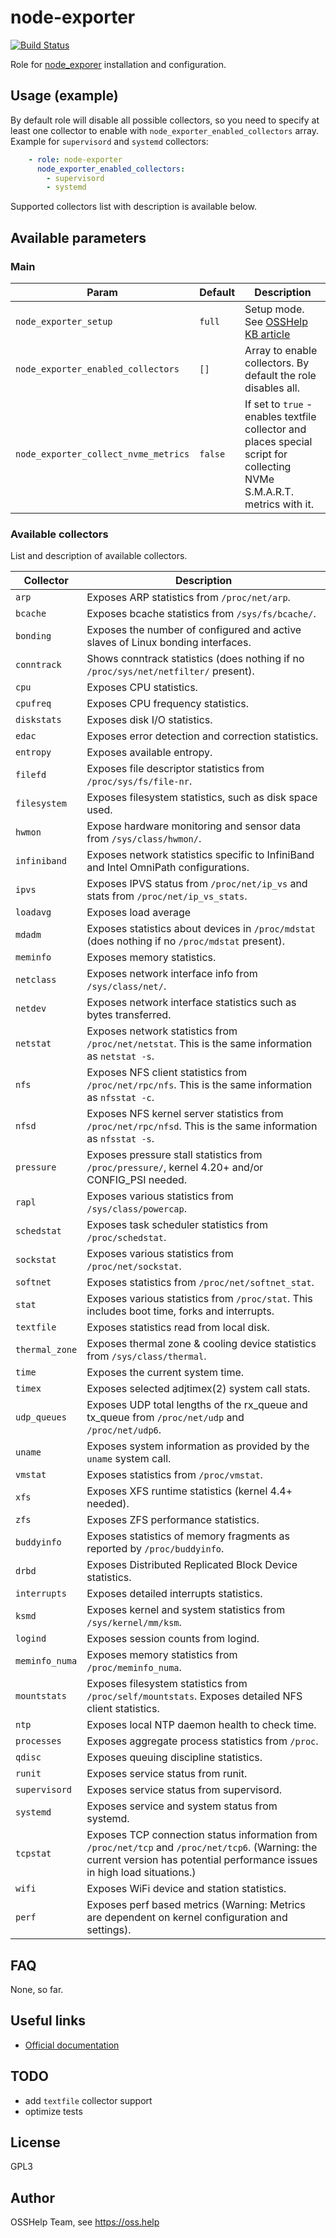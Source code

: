 # node-exporter

[![Build Status](https://drone.osshelp.ru/api/badges/ansible/node-exporter/status.svg)](https://drone.osshelp.ru/ansible/node-exporter)

Role for [node_exporer](https://github.com/prometheus/node_exporter) installation and configuration.

## Usage (example)

By default role will disable all possible collectors, so you need to specify at least one collector to enable with `node_exporter_enabled_collectors` array. Example for `supervisord` and `systemd` collectors:

```yaml
    - role: node-exporter
      node_exporter_enabled_collectors:
        - supervisord
        - systemd
```

Supported collectors list with description is available below.

## Available parameters

### Main

| Param | Default | Description |
| -------- | -------- | -------- |
| `node_exporter_setup` | `full` | Setup mode. See [OSSHelp KB article](https://oss.help/kb4895) |
| `node_exporter_enabled_collectors` | `[]` | Array to enable collectors. By default the role disables all. |
| `node_exporter_collect_nvme_metrics` | `false` | If set to `true` - enables textfile collector and places special script for collecting NVMe S.M.A.R.T. metrics with it. |

### Available collectors

List and description of available collectors.

| Collector | Description |
| -------- | -------- |
| `arp` | Exposes ARP statistics from `/proc/net/arp`. |
| `bcache` | Exposes bcache statistics from `/sys/fs/bcache/`. |
| `bonding` | Exposes the number of configured and active slaves of Linux bonding interfaces. |
| `conntrack` | Shows conntrack statistics (does nothing if no `/proc/sys/net/netfilter/` present). |
| `cpu` | Exposes CPU statistics. |
| `cpufreq` | Exposes CPU frequency statistics. |
| `diskstats` | Exposes disk I/O statistics. |
| `edac` | Exposes error detection and correction statistics. |
| `entropy` | Exposes available entropy. |
| `filefd` | Exposes file descriptor statistics from `/proc/sys/fs/file-nr`. |
| `filesystem` | Exposes filesystem statistics, such as disk space used. |
| `hwmon` | Expose hardware monitoring and sensor data from `/sys/class/hwmon/`. |
| `infiniband` | Exposes network statistics specific to InfiniBand and Intel OmniPath configurations. |
| `ipvs` | Exposes IPVS status from `/proc/net/ip_vs` and stats from `/proc/net/ip_vs_stats`. |
| `loadavg` | Exposes load average |
| `mdadm` | Exposes statistics about devices in `/proc/mdstat` (does nothing if no `/proc/mdstat` present). |
| `meminfo` | Exposes memory statistics. |
| `netclass` | Exposes network interface info from `/sys/class/net/`. |
| `netdev` | Exposes network interface statistics such as bytes transferred. |
| `netstat` | Exposes network statistics from `/proc/net/netstat`. This is the same information as `netstat -s`. |
| `nfs` | Exposes NFS client statistics from `/proc/net/rpc/nfs`. This is the same information as `nfsstat -c`. |
| `nfsd` | Exposes NFS kernel server statistics from `/proc/net/rpc/nfsd`. This is the same information as `nfsstat -s`. |
| `pressure` | Exposes pressure stall statistics from `/proc/pressure/`, kernel 4.20+ and/or CONFIG_PSI needed. |
| `rapl` | Exposes various statistics from `/sys/class/powercap`. |
| `schedstat` | Exposes task scheduler statistics from `/proc/schedstat`. |
| `sockstat` | Exposes various statistics from `/proc/net/sockstat`. |
| `softnet` | Exposes statistics from `/proc/net/softnet_stat`. |
| `stat` | Exposes various statistics from `/proc/stat`. This includes boot time, forks and interrupts. |
| `textfile` | Exposes statistics read from local disk. |
| `thermal_zone` | Exposes thermal zone & cooling device statistics from `/sys/class/thermal`. |
| `time` | Exposes the current system time. |
| `timex` | Exposes selected adjtimex(2) system call stats. |
| `udp_queues` | Exposes UDP total lengths of the rx_queue and tx_queue from `/proc/net/udp` and `/proc/net/udp6`. |
| `uname` | Exposes system information as provided by the `uname` system call. |
| `vmstat` | Exposes statistics from `/proc/vmstat`. |
| `xfs` | Exposes XFS runtime statistics (kernel 4.4+ needed). |
| `zfs` | Exposes ZFS performance statistics. |
| `buddyinfo` | Exposes statistics of memory fragments as reported by `/proc/buddyinfo`. |
| `drbd` | Exposes Distributed Replicated Block Device statistics. |
| `interrupts` | Exposes detailed interrupts statistics. |
| `ksmd` | Exposes kernel and system statistics from `/sys/kernel/mm/ksm`. |
| `logind` | Exposes session counts from logind. |
| `meminfo_numa` | Exposes memory statistics from `/proc/meminfo_numa`. |
| `mountstats` | Exposes filesystem statistics from `/proc/self/mountstats`. Exposes detailed NFS client statistics. |
| `ntp` | Exposes local NTP daemon health to check time. |
| `processes` | Exposes aggregate process statistics from `/proc`. |
| `qdisc` | Exposes queuing discipline statistics. |
| `runit` | Exposes service status from runit. |
| `supervisord` | Exposes service status from supervisord. |
| `systemd` | Exposes service and system status from systemd. |
| `tcpstat` | Exposes TCP connection status information from `/proc/net/tcp` and `/proc/net/tcp6`. (Warning: the current version has potential performance issues in high load situations.) |
| `wifi` | Exposes WiFi device and station statistics. |
| `perf` | Exposes perf based metrics (Warning: Metrics are dependent on kernel configuration and settings). |

## FAQ

None, so far.

## Useful links

- [Official documentation](https://github.com/prometheus/node_exporter/blob/master/README.md)

## TODO

- add `textfile` collector support
- optimize tests

## License

GPL3

## Author

OSSHelp Team, see <https://oss.help>
